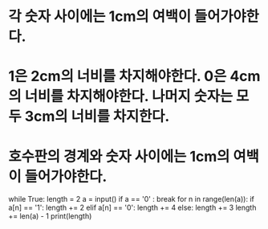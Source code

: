 # 각 숫자 사이에는 1cm의 여백이 들어가야한다.
# 1은 2cm의 너비를 차지해야한다. 0은 4cm의 너비를 차지해야한다. 나머지 숫자는 모두 3cm의 너비를 차지한다.
# 호수판의 경계와 숫자 사이에는 1cm의 여백이 들어가야한다.
while True:
    length = 2
    a = input()
    if a == '0' : 
        break
    for n in range(len(a)):
        if a[n] == '1':
            length += 2
        elif a[n] == '0':
            length += 4
        else: 
            length += 3 
    length += len(a) - 1
    print(length)

